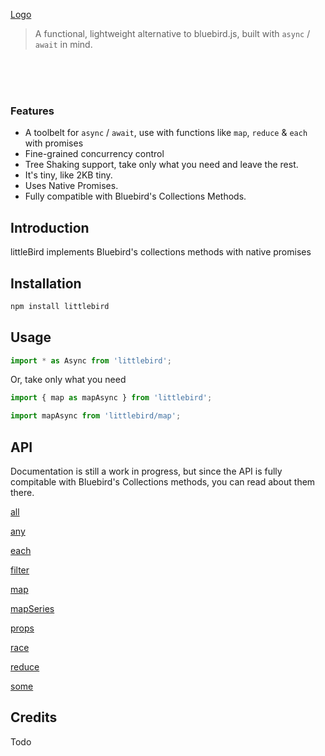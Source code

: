 <br><br>


<!-- <div align="center">
  &nbsp;&nbsp;&nbsp;&nbsp;&nbsp;&nbsp;&nbsp;&nbsp;&nbsp;&nbsp;&nbsp;<img width="52%" src="http://oi63.tinypic.com/206iro8.jpg" />
</div> -->

[Logo](/media/header.png)
 
> A functional, lightweight alternative to bluebird.js, built with `async` / `await` in mind.

<br><br><br>


### Features
- A toolbelt for `async` / `await`, use  with functions like `map`, `reduce` & `each` with promises
- Fine-grained concurrency control
- Tree Shaking support, take only what you need and leave the rest.
- It's tiny, like 2KB tiny.
- Uses Native Promises.
- Fully compatible with Bluebird's Collections Methods.



## Introduction
littleBird implements Bluebird's collections methods with native promises


## Installation
```js
npm install littlebird
```

## Usage

```js
import * as Async from 'littlebird';
````

Or, take only what you need

```js
import { map as mapAsync } from 'littlebird';
```
```js
import mapAsync from 'littlebird/map';
```

## API
Documentation is still a work in progress, but since the API is fully compitable with Bluebird's Collections methods, you can read about them there.

[all](http://bluebirdjs.com/docs/api/promise.all.html)

[any](http://bluebirdjs.com/docs/api/promise.any.html)

[each](http://bluebirdjs.com/docs/api/promise.each.html)

[filter](http://bluebirdjs.com/docs/api/promise.filter.html)

[map](http://bluebirdjs.com/docs/api/promise.map.html)

[mapSeries](http://bluebirdjs.com/docs/api/promise.mapSeries.html)

[props](http://bluebirdjs.com/docs/api/promise.props.html)

[race](http://bluebirdjs.com/docs/api/promise.race.html)

[reduce](http://bluebirdjs.com/docs/api/promise.reduce.html)

[some](http://bluebirdjs.com/docs/api/promise.some.html)


## Credits
Todo
